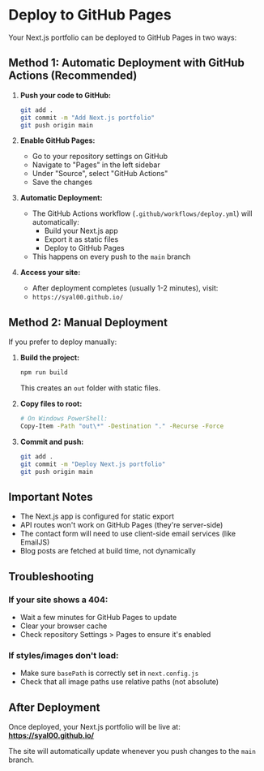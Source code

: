 # Deploy to GitHub Pages

Your Next.js portfolio can be deployed to GitHub Pages in two ways:

## Method 1: Automatic Deployment with GitHub Actions (Recommended)

1. **Push your code to GitHub:**
   ```bash
   git add .
   git commit -m "Add Next.js portfolio"
   git push origin main
   ```

2. **Enable GitHub Pages:**
   - Go to your repository settings on GitHub
   - Navigate to "Pages" in the left sidebar
   - Under "Source", select "GitHub Actions"
   - Save the changes

3. **Automatic Deployment:**
   - The GitHub Actions workflow (`.github/workflows/deploy.yml`) will automatically:
     - Build your Next.js app
     - Export it as static files
     - Deploy to GitHub Pages
   - This happens on every push to the `main` branch

4. **Access your site:**
   - After deployment completes (usually 1-2 minutes), visit:
   - `https://syal00.github.io/`

## Method 2: Manual Deployment

If you prefer to deploy manually:

1. **Build the project:**
   ```bash
   npm run build
   ```
   This creates an `out` folder with static files.

2. **Copy files to root:**
   ```bash
   # On Windows PowerShell:
   Copy-Item -Path "out\*" -Destination "." -Recurse -Force
   ```

3. **Commit and push:**
   ```bash
   git add .
   git commit -m "Deploy Next.js portfolio"
   git push origin main
   ```

## Important Notes

- The Next.js app is configured for static export
- API routes won't work on GitHub Pages (they're server-side)
- The contact form will need to use client-side email services (like EmailJS)
- Blog posts are fetched at build time, not dynamically

## Troubleshooting

### If your site shows a 404:
- Wait a few minutes for GitHub Pages to update
- Clear your browser cache
- Check repository Settings > Pages to ensure it's enabled

### If styles/images don't load:
- Make sure `basePath` is correctly set in `next.config.js`
- Check that all image paths use relative paths (not absolute)

## After Deployment

Once deployed, your Next.js portfolio will be live at:
**https://syal00.github.io/**

The site will automatically update whenever you push changes to the `main` branch.

